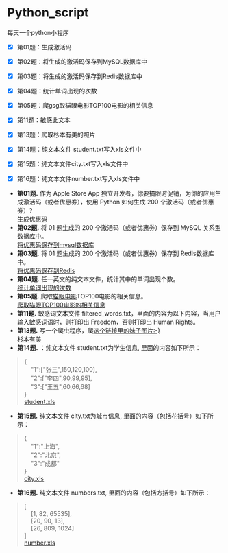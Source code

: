 # Python_script
每天一个python小程序<br>
- [x] 第01题：生成激活码<br>
- [x] 第02题：将生成的激活码保存到MySQL数据库中<br>
- [x] 第03题：将生成的激活码保存到Redis数据库中<br>
- [x] 第04题：统计单词出现的次数<br>
- [x] 第05题：爬gsg取猫眼电影TOP100电影的相关信息<br>
- [x] 第11题：敏感此文本<br>
- [x] 第13题：爬取杉本有美的照片<br>
- [x] 第14题：纯文本文件 student.txt写入xls文件中<br>
- [x] 第15题：纯文本文件city.txt写入xls文件中<br>
- [x] 第16题：纯文本文件number.txt写入xls文件中<br>


* **第01题.** 作为 Apple Store App 独立开发者，你要搞限时促销，为你的应用生成激活码（或者优惠券），使用 Python 如何生成 200 个激活码（或者优惠券）?<br>
[生成优惠码](https://github.com/Tyella/Python_script/blob/master/01/uuid_file.py)<br>
* **第02题.** 将 01 题生成的 200 个激活码（或者优惠券）保存到 MySQL 关系型数据库中。<br>
[将优惠码保存到mysql数据库](https://github.com/Tyella/Python_script/blob/master/02/uuid_mysql.py)<br>
* **第03题.** 将 01 题生成的 200 个激活码（或者优惠券）保存到 Redis数据库中。<br>
[将优惠码保存到Redis](https://github.com/Tyella/Python_script/blob/master/03/uuid_redis.py)
* **第04题.** 任一英文的纯文本文件，统计其中的单词出现个数。 <br>
[统计单词出现的次数](https://github.com/Tyella/Python_script/blob/master/04/count_words.py)<br>
* **第05题.** 爬取[猫眼电影](http://maoyan.com/board/4)TOP100电影的相关信息。<br>
[爬取猫眼TOP100电影的相关信息](https://github.com/Tyella/Python_script/blob/master/05/maoyan_movie.py)<br>
* **第11题.** 敏感词文本文件 filtered_words.txt，里面的内容为以下内容，当用户输入敏感词语时，则打印出 Freedom，否则打印出 Human Rights。<br>
* **第13题.** 写一个爬虫程序，爬[这个链接里的妹子图片:-)](http://tieba.baidu.com/p/2166231880)<br>
[杉本有美](https://github.com/Tyella/Python_script/blob/master/13/picture.py)<br>
* **第14题.** ：纯文本文件 student.txt为学生信息, 里面的内容如下所示：<br>
> {<br>
	 &nbsp;&nbsp;&nbsp;&nbsp;"1":["张三",150,120,100],<br>
	 &nbsp;&nbsp;&nbsp;&nbsp;"2":["李四",90,99,95],<br>
	 &nbsp;&nbsp;&nbsp;&nbsp;"3":["王五",60,66,68]<br>
    }<br>
[student.xls](https://github.com/Tyella/Python_script/blob/master/14/student_xls.py)
* **第15题.** 纯文本文件 city.txt为城市信息, 里面的内容（包括花括号）如下所示：<br>
> {<br>
&nbsp;&nbsp;&nbsp;&nbsp;"1":"上海",<br>
&nbsp;&nbsp;&nbsp;&nbsp;"2":"北京",<br>
&nbsp;&nbsp;&nbsp;&nbsp;"3":"成都"<br>
}<br>
[city.xls](https://github.com/Tyella/Python_script/blob/master/15/city_xls.py)
* **第16题.** 纯文本文件 numbers.txt, 里面的内容（包括方括号）如下所示：<br>
> [<br>
	&nbsp;&nbsp;&nbsp;&nbsp;[1, 82, 65535],<br>
	&nbsp;&nbsp;&nbsp;&nbsp;[20, 90, 13],<br>
	&nbsp;&nbsp;&nbsp;&nbsp;[26, 809, 1024]<br>
]<br>
[number.xls](https://github.com/Tyella/Python_script/blob/master/16/number_xls.py)
